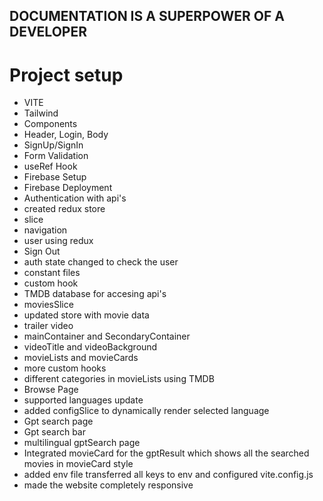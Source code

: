 
## DOCUMENTATION IS A SUPERPOWER OF A DEVELOPER

# Project setup
 - VITE
 - Tailwind
 - Components 
 - Header, Login, Body
 - SignUp/SignIn
 - Form Validation
 - useRef Hook
 - Firebase Setup
 - Firebase Deployment
 - Authentication with api's
 - created redux store
 - slice
 - navigation 
 - user using redux 
 - Sign Out
 - auth state changed to check the user 
 - constant files
 - custom hook
 - TMDB database for accesing api's
 - moviesSlice
 - updated store with movie data 
 - trailer video 
 - mainContainer and SecondaryContainer
 - videoTitle and videoBackground
 - movieLists and movieCards
 - more custom hooks
 - different categories in movieLists using TMDB
 - Browse Page
 - supported languages update
 - added configSlice to dynamically render selected language
 - Gpt search page
 - Gpt search bar
 - multilingual gptSearch page
 - Integrated movieCard for the gptResult which shows all the searched movies in movieCard style
 - added env file transferred all keys to env and configured vite.config.js 
 - made the website completely responsive 